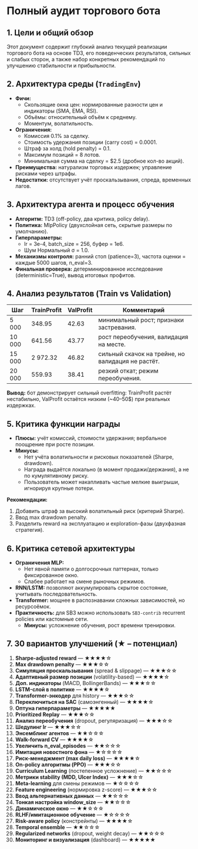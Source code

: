 # Полный аудит торгового бота

## 1. Цели и общий обзор

Этот документ содержит глубокий анализ текущей реализации торгового бота на основе TD3, его поведенческих результатов, сильных и слабых сторон, а также набор конкретных рекомендаций по улучшению стабильности и прибыльности.

## 2. Архитектура среды (`TradingEnv`)

- **Фичи:**
  - Скользящие окна цен: нормированные разности цен и индикаторы (SMA, EMA, RSI).
  - Объёмы: относительный объём к среднему.
  - Моментум, волатильность.
- **Ограничения:**
  - Комиссия 0.1% за сделку.
  - Стоимость удержания позиции (carry cost) = 0.0001.
  - Штраф за холд (hold penalty) = 0.1.
  - Максимум позиций = 8 лотов.
  - Минимальная сумма на сделку = $2.5 (дробное кол-во акций).
- **Преимущества:** натурализм торговых издержек; управление рисками через штрафы.
- **Недостатки:** отсутствует учёт проскальзывания, спреда, временных лагов.

## 3. Архитектура агента и процесс обучения

- **Алгоритм:** TD3 (off-policy, два критика, policy delay).
- **Политика:** MlpPolicy (двухслойная сеть, скрытые размеры по умолчанию).
- **Гиперпараметры:**
  - lr = 3e-4, batch_size = 256, буфер = 1e6.
  - Шум Нормальный σ = 1.0.
- **Механизмы контроля:** ранний стоп (patience=3), частота оценки = каждые 5000 шагов, n_eval=3.
- **Финальная проверка:** детерминированное исследование (deterministic=True), вывод итоговых профитов.

## 4. Анализ результатов (Train vs Validation)

| Шаг    | TrainProfit | ValProfit | Комментарий                               |
|--------|-------------|-----------|--------------------------------------------|
|  5 000 |  348.95     |  42.63    | минимальный рост; признаки застревания.     |
| 10 000 |  641.56     |  43.77    | рост переобучения, валидация на месте.     |
| 15 000 | 2 972.32    |  46.82    | сильный скачок на трейне, но валидация не растёт. |
| 20 000 |  559.93     |  38.41    | резкий откат; режим переобучения.         |

**Вывод:** бот демонстрирует сильный overfitting: TrainProfit растёт нестабильно, ValProfit остаётся низким (~40–50$) при реальных издержках.

## 5. Критика функции награды

- **Плюсы:** учёт комиссий, стоимости удержания; вербальное поощрение при росте позиции.
- **Минусы:**
  - Нет учёта волатильности и рисковых показателей (Sharpe, drawdown).
  - Награда выдаётся локально (в момент продажи/держания), а не по кумулятивному риску.
  - Пользователь может накапливать частые мелкие выигрыши, игнорируя крупные потери.

**Рекомендации:**
1. Добавить штраф за высокий волатильный риск (критерий Sharpe).
2. Ввод max drawdown penalty.
3. Разделить reward на эксплуатацию и exploration-фазы (двухфазная стратегия).

## 6. Критика сетевой архитектуры

- **Ограничения MLP:**
  - Нет явной памяти о долгосрочных паттернах, только фиксированное окно.
  - Слабее работает на смене рыночных режимов.
- **RNN/LSTM:** позволяют аккумулировать скрытое состояние, учитывать последовательность.
- **Transformer:** мощнее в распознавании сложных зависимостей, но ресурсоёмок.
- **Практичность:** для SB3 можно использовать `SB3-contrib` recurrent policies или кастомные сети.
  - **Минусы:** усложнение обучения, рост времени тренировки.

## 7. 30 вариантов улучшений (★ – потенциал)

1. **Sharpe-adjusted reward** — ★★★★☆
2. **Max drawdown penalty** — ★★★☆☆
3. **Симуляция проскальзывания** (spread & slippage) — ★★★☆☆
4. **Адаптивный размер позиции** (volatility-based) — ★★★★☆
5. **Доп. индикаторы** (MACD, BollingerBands) — ★★★☆☆
6. **LSTM-слой в политике** — ★★★★☆
7. **Transformer-энкодер** для history — ★★★☆☆
8. **Переключиться на SAC** (самоэнгенный) — ★★★★☆
9. **Оптуна гиперпараметры** — ★★★★★
10. **Prioritized Replay** — ★★★☆☆
11. **Анализ переобучения** (dropout, регуляризация) — ★★★☆☆
12. **Шедулинг lr** — ★★★☆☆
13. **Энсемблинг агентов** — ★★☆☆☆
14. **Walk-forward CV** — ★★★★☆
15. **Увеличить n_eval_episodes** — ★★☆☆☆
16. **Имитация новостного фона** — ★☆☆☆☆
17. **Риск-менеджмент (max daily loss)** — ★★★★☆
18. **On-policy алгоритмы (PPO)** — ★★★☆☆
19. **Curriculum Learning** (постепенное усложнение) — ★★☆☆☆
20. **Метрики stability (MDD, Ulcer Index)** — ★★★☆☆
21. **Meta-learning** для смены режимов — ★☆☆☆☆
22. **Feature engineering** (нормировка z-score) — ★★★☆☆
23. **Ввод альтернативных данных** — ★★☆☆☆
24. **Тонкая настройка window_size** — ★★☆☆☆
25. **Динамическое окно** — ★★☆☆☆
26. **RLHF/имитационное обучение** — ★☆☆☆☆
27. **Risk-aware policy** (констрейнты) — ★★★★☆
28. **Temporal ensemble** — ★★☆☆☆
29. **Regularized networks** (dropout, weight decay) — ★★☆☆☆
30. **Мониторинг и визуализация** (dashboard) — ★★★★★
